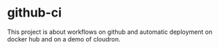 # github-ci

 This project is about workflows on github and automatic deployment on docker hub and on a demo of cloudron.
